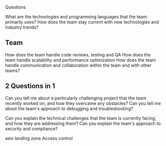 Questions

What are the technologies and programming languages that the team primarily uses?
How does the team stay current with new technologies and industry trends?

## Team
How does the team handle code reviews, testing and QA
How does the team handle scalability and performance optimization
How does the team handle communication and collaboration within the team and with other teams?

## 2 Questions in 1
Can you tell me about a particularly challenging project that the team recently worked on, and how they overcame any obstacles?
Can you tell me about the team's approach to debugging and troubleshooting?


Can you explain the technical challenges that the team is currently facing, and how they are addressing them?
Can you explain the team's approach to security and compliance?



aws landing zone Access control 